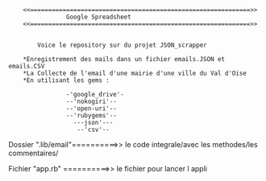 		<<=============================================================>>
	 				Google Spreadsheet
		<<=============================================================>>


			Voice le repository sur du projet JSON_scrapper

		*Enregistrement des mails dans un fichier emails.JSON et emails.CSV
		*La Collecte de l'email d'une mairie d'une ville du Val d'Oise
		*En utilisant les gems : 

					-'google_drive'-
					--'nokogiri'--
					--'open-uri'--
					--'rubygems'--
					  ---json'---
					   --'csv'--

Dossier ".lib/email"==========>> le code integrale/avec les methodes/les commentaires/

Fichier "app.rb"    ==========>> le fichier pour lancer l appli
